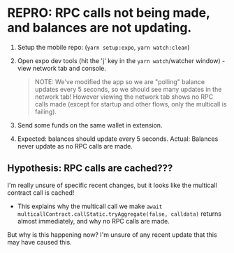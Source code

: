 # REPRO: RPC calls not being made, and balances are not updating.

1. Setup the mobile repo: (`yarn setup:expo`, `yarn watch:clean`)
2. Open expo dev tools (hit the 'j' key in the `yarn watch`/watcher window) - view network tab and console.

   > NOTE: We've modified the app so we are "polling" balance updates every 5 seconds, so we should see many updates in the network tab!
   > However viewing the network tab shows no RPC calls made (except for startup and other flows, only the multicall is failing).

3. Send some funds on the same wallet in extension.
4. Expected: balances should update every 5 seconds. Actual: Balances never update as no RPC calls are made.

## Hypothesis: RPC calls are cached???

I'm really unsure of specific recent changes, but it looks like the multicall contract call is cached!

- This explains why the multicall call we make `await multicallContract.callStatic.tryAggregate(false, calldata)` returns almost immediately, and why no RPC calls are made.

But why is this happening now? I'm unsure of any recent update that this may have caused this.
